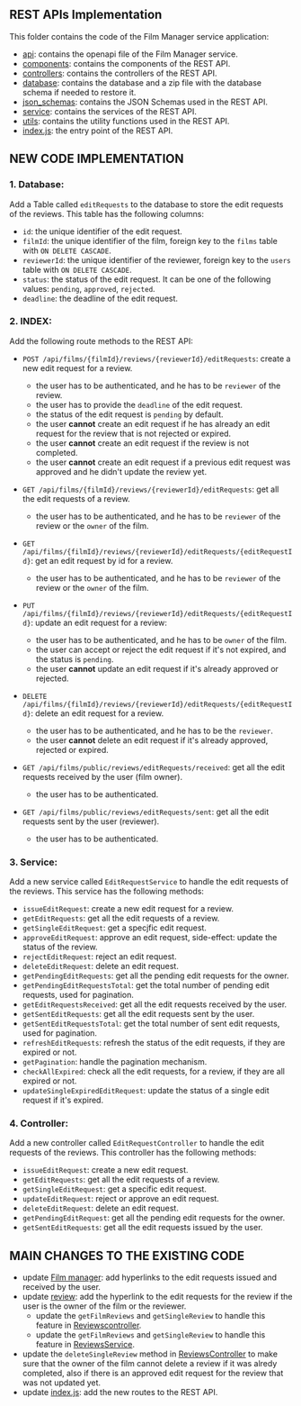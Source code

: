 ## REST APIs Implementation

This folder contains the code of the Film Manager service application:
- [api](./api/): contains the openapi file of the Film Manager service.
- [components](./components): contains the components of the REST API.
- [controllers](./controllers): contains the controllers of the REST API.
- [database](./database): contains the database and a zip file with the database schema if needed to restore it.
- [json_schemas](./json_schemas): contains the JSON Schemas used in the REST API.
- [service](./service): contains the services of the REST API.
- [utils](./utils): contains the utility functions used in the REST API.
- [index.js](./index.js): the entry point of the REST API.

## NEW CODE IMPLEMENTATION

### 1. **Database**:
Add a Table called `editRequests` to the database to store the edit requests of the reviews. This table has the following columns:
- `id`: the unique identifier of the edit request.
- `filmId`: the unique identifier of the film, foreign key to the `films` table with `ON DELETE CASCADE`.
- `reviewerId`: the unique identifier of the reviewer, foreign key to the `users` table with `ON DELETE CASCADE`.
- `status`: the status of the edit request. It can be one of the following values: `pending`, `approved`, `rejected`.
- `deadline`: the deadline of the edit request.

### 2. **INDEX**:
Add the following route methods to the REST API:
- `POST /api/films/{filmId}/reviews/{reviewerId}/editRequests`: create a new edit request for a review.
  - the user has to be authenticated, and he has to be `reviewer` of the review.
  - the user has to provide the `deadline` of the edit request.
  - the status of the edit request is `pending` by default.
  - the user __cannot__ create an edit request if he has already an edit request for the review that is not rejected or expired.
  - the user __cannot__ create an edit request if the review is not completed.
  - the user __cannot__ create an edit request if a previous edit request was approved and he didn't update the review yet.


- `GET /api/films/{filmId}/reviews/{reviewerId}/editRequests`: get all the edit requests of a review.
  - the user has to be authenticated, and he has to be `reviewer` of the review or the `owner` of the film.

- `GET /api/films/{filmId}/reviews/{reviewerId}/editRequests/{editRequestId}`: get an edit request by id for a review.
  - the user has to be authenticated, and he has to be `reviewer` of the review or the `owner` of the film.

- `PUT /api/films/{filmId}/reviews/{reviewerId}/editRequests/{editRequestId}`: update an edit request for a review:
  - the user has to be authenticated, and he has to be `owner` of the film.
  - the user can accept or reject the edit request if it's not expired, and the status is `pending`.
  - the user __cannot__ update an edit request if it's already approved or rejected.

- `DELETE /api/films/{filmId}/reviews/{reviewerId}/editRequests/{editRequestId}`: delete an edit request for a review.
  - the user has to be authenticated, and he has to be the `reviewer`.
  - the user __cannot__ delete an edit request if it's already approved, rejected or expired.

- `GET /api/films/public/reviews/editRequests/received`: get all the edit requests received by the user (film owner).
  - the user has to be authenticated.

- `GET /api/films/public/reviews/editRequests/sent`: get all the edit requests sent by the user (reviewer).
  - the user has to be authenticated.


### 3. **Service**:
Add a new service called `EditRequestService` to handle the edit requests of the reviews. This service has the following methods:
- `issueEditRequest`: create a new edit request for a review.
- `getEditRequests`: get all the edit requests of a review.
- `getSingleEditRequest`: get a specjfic edit request.
- `approveEditRequest`: approve an edit request, side-effect: update the status of the review.
- `rejectEditRequest`: reject an edit request.
- `deleteEditRequest`: delete an edit request.
- `getPendingEditRequests`: get all the pending edit requests for the owner.
- `getPendingEditRequestsTotal`: get the total number of pending edit requests, used for pagination.
- `getEditRequestsReceived`: get all the edit requests received by the user.
- `getSentEditRequests`: get all the edit requests sent by the user.
- `getSentEditRequestsTotal`: get the total number of sent edit requests, used for pagination.
- `refreshEditRequests`: refresh the status of the edit requests, if they are expired or not.
- `getPagination`: handle the pagination mechanism.
- `checkAllExpired`: check all the edit requests, for a review, if they are all expired or not.
- `updateSingleExpiredEditRequest`: update the status of a single edit request if it's expired.

### 4. **Controller**:
Add a new controller called `EditRequestController` to handle the edit requests of the reviews. This controller has the following methods:
- `issueEditRequest`: create a new edit request.
- `getEditRequests`: get all the edit requests of a review.
- `getSingleEditRequest`: get a specific edit request.
- `updateEditRequest`: reject or approve an edit request.
- `deleteEditRequest`: delete an edit request.
- `getPendingEditRequest`: get all the pending edit requests for the owner.
- `getSentEditRequests`: get all the edit requests issued by the user.


## MAIN CHANGES TO THE EXISTING CODE
- update [Film manager](./components/FilmManager.js): add hyperlinks to the edit requests issued and received by the user.
- update [review](./components/Review.js): add the hyperlink to the edit requests for the review if the user is the owner of the film or the reviewer.
  - update the `getFilmReviews` and `getSingleReview` to handle this feature in [Reviewscontroller](./controllers/ReviewsController.js).
  - update the `getFilmReviews` and `getSingleReview` to handle this feature in [ReviewsService](./service/ReviewsService.js).
- update the `deleteSingleReview` method in [ReviewsController](./controllers/ReviewsController.js) to make sure that the owner of the film cannot delete a review if it was alredy completed, also if there is an approved edit request for the review that was not updated yet.
- update [index.js](./index.js): add the new routes to the REST API.